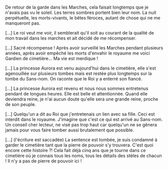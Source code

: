 De retour de la garde dans les Marches, cela faisait longtemps que je n'avais pas vu le soleil.
Les terres sombres portent bien leur nom. La nuit perpétuelle, les morts-vivants, le bêtes féroces, 
autant de chose qui ne me manqueront pas.

[...]
Le roi veut me voir, il semblerait qu'il soit au courant de la qualité de mon travail dans les marches 
et ait décidé de me récompenser.

[...]
Sacré récompense ! Après avoir surveillé les Marches pendant plusieurs années, après avoir empêché 
les morts d'envahir le royaume me voici Gardien de cimetière... Ma vie est merdique !

[...]
La princesse Aurora est venu aujourd'hui dans le cimetière, elle s'est agenouillée sur plusieurs 
tombes mais est restée plus longtemps sur la tombe du Sans-nom. On raconte que le Roi y a enterré 
son fiancé.

[...]
La princesse Aurora est revenu et nous nous sommes entretenus pendant de longues heures. Elle est 
belle et attentionnée. Quand elle deviendra reine, je n'ai aucun doute qu'elle sera une grande 
reine, proche de son peuple.

[...]
Quelqu'un a dit au Roi que j'entretenais un lien avec sa fille. Ceci est interdit dans le royaume.
J'imagine que c'est ce qui est arrivé au Sans-nom. Un conseil cher lecteur, ne visé pas trop haut 
car quelqu'un ne se gênera jamais pour vous faire tomber aussi brutalement que possible.

[...] (l'écriture est saccadée)
La sentence est tombée, je suis condamné à garder le cimetière tant que la pierre de pouvoir s'y trouvera.
C'est quoi encore cette histoire ?! Cela fait déjà cinq ans que je tourne dans ce cimetière où je 
connais tous les noms, tous les détails des stèles de chacun ! Il n'y a pas de pierre de pouvoir ici !

